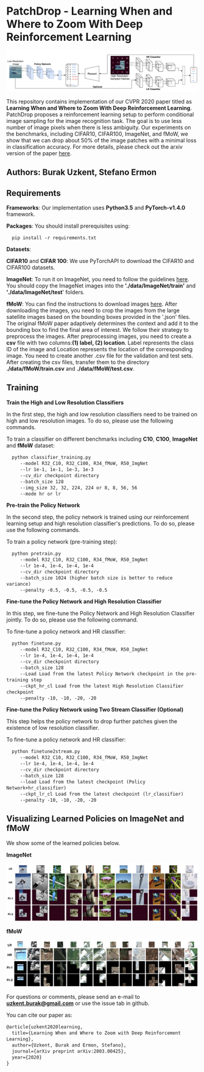 # PatchDrop - Learning When and Where to Zoom With Deep Reinforcement Learning
![framework](./figures/framework.png)

This repository contains implementation of our CVPR 2020 paper titled as __Learning When and Where to Zoom With Deep Reinforcement Learning__. PatchDrop proposes a reinforcement learning setup to perform conditional image sampling for the image recognition task. The goal is to use less number of image pixels when there is less ambiguity. Our experiments on the benchmarks, including CIFAR10, CIFAR100, ImageNet, and fMoW, we show that we can drop about 50% of the image patches with a minimal loss in classification accuracy. For more details, please check out the arxiv version of the paper [here](https://arxiv.org/pdf/2003.00425.pdf).

**Authors**: Burak Uzkent, Stefano Ermon
-------------------------------------------------------------------------------------
## Requirements
**Frameworks**: Our implementation uses **Python3.5** and **PyTorch-v1.4.0** framework.

**Packages**: You should install prerequisites using:
```shell
  pip install -r requirements.txt
```

**Datasets**:

**CIFAR10** and **CIFAR 100**: We use PyTorchAPI to download the CIFAR10 and CIFAR100 datasets.

**ImageNet**: To run it on ImageNet, you need to follow the guidelines [here](https://github.com/soumith/imagenet-multiGPU.torch#data-processing). You should copy the ImageNet images into the **'./data/ImageNet/train'** and **'./data/ImageNet/test**' folders.

**fMoW**: You can find the instructions to download images [here](https://github.com/fMoW/dataset). After downloading the images, you need to crop the images from the large satellite images based on the bounding boxes provided in the '.json' files. The original fMoW paper adaptively determines the context and add it to the bounding box to find the final area of interest. We follow their strategy to preprocess the images. After preprocessing images, you need to create a **csv** file with two columns:**(1) label, (2) location**. Label represents the class ID of the image and Location represents the location of the corresponding image. You need to create another .csv file for the validation and test sets. After creating the csv files, transfer them to the directory __./data/fMoW/train.csv__ and __./data/fMoW/test.csv__.

## Training
**Train the High and Low Resolution Classifiers**

In the first step, the high and low resolution classifiers need to be trained on high and low resolution images. To do so, please use the following commands.

To train a classifier on different benchmarks including **C10**, **C100**, **ImageNet** and **fMoW** dataset:

```shell
  python classifier_training.py
     --model R32_C10, R32_C100, R34_fMoW, R50_ImgNet
     --lr 1e-1, 1e-1, 1e-3, 1e-3
     --cv_dir checkpoint directory
     --batch_size 128
     --img_size 32, 32, 224, 224 or 8, 8, 56, 56
     --mode hr or lr
```
**Pre-train the Policy Network**

In the second step, the policy network is trained using our reinforcement learning setup and high resolution classifier's predictions. To do so, please use the following commands.

To train a policy network (pre-training step):

```shell
  python pretrain.py
     --model R32_C10, R32_C100, R34_fMoW, R50_ImgNet
     --lr 1e-4, 1e-4, 1e-4, 1e-4
     --cv_dir checkpoint directory
     --batch_size 1024 (higher batch size is better to reduce variance)
     --penalty -0.5, -0.5, -0.5, -0.5
```
**Fine-tune the Policy Network and High Resolution Classifier**

In this step, we fine-tune the Policy Network and High Resolution Classifier jointly. To do so, please use the following command.

To fine-tune a policy network and HR classifier:
```shell
  python finetune.py
     --model R32_C10, R32_C100, R34_fMoW, R50_ImgNet
     --lr 1e-4, 1e-4, 1e-4, 1e-4
     --cv_dir checkpoint directory
     --batch_size 128
     --Load Load from the latest Policy Network checkpoint in the pre-training step
     --ckpt_hr_cl Load from the latest High Resolution Classifier checkpoint
     --penalty -10, -10, -20, -20
```
**Fine-tune the Policy Network using Two Stream Classifier (Optional)**

This step helps the policy network to drop further patches given the existence of low resolution classifier.

To fine-tune a policy network and HR classifier:

```shell
  python finetune2stream.py
     --model R32_C10, R32_C100, R34_fMoW, R50_ImgNet
     --lr 1e-4, 1e-4, 1e-4, 1e-4
     --cv_dir checkpoint directory
     --batch_size 128
     --load Load from the latest checkpoint (Policy Network+hr_classifier)
     --ckpt_lr_cl Load from the latest checkpoint (lr_classifier)
     --penalty -10, -10, -20, -20
```

## Visualizing Learned Policies on ImageNet and fMoW
We show some of the learned policies below.

**ImageNet**

![results](./figures/results_imgnet.png)

**fMoW**

![results](./figures/results_fmow.png)

For questions or comments, please send an e-mail to **uzkent.burak@gmail.com** or use the issue tab in github.

You can cite our paper as:
```
@article{uzkent2020learning,
  title={Learning When and Where to Zoom with Deep Reinforcement Learning},
  author={Uzkent, Burak and Ermon, Stefano},
  journal={arXiv preprint arXiv:2003.00425},
  year={2020}
}
```
